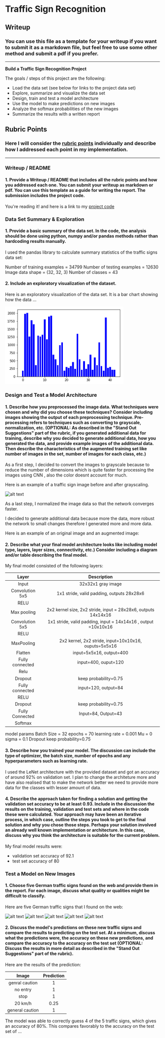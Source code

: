 # **Traffic Sign Recognition** 

## Writeup

### You can use this file as a template for your writeup if you want to submit it as a markdown file, but feel free to use some other method and submit a pdf if you prefer.

---

**Build a Traffic Sign Recognition Project**

The goals / steps of this project are the following:
* Load the data set (see below for links to the project data set)
* Explore, summarize and visualize the data set
* Design, train and test a model architecture
* Use the model to make predictions on new images
* Analyze the softmax probabilities of the new images
* Summarize the results with a written report


[//]: # (Image References)

[image1]: ./examples/visualization.jpg "Visualization"
[image2]: ./examples/grayscale.jpg "Grayscaling"
[image3]: ./examples/random_noise.jpg "Random Noise"
[image4]: ../data/web_images/1.jpg "Traffic Sign 1"
[image5]: ../data/web_images/2.jpeg "Traffic Sign 2"
[image6]: ../data/web_images/3.jpeg "Traffic Sign 3"
[image7]: ../data/web_images/4.png "Traffic Sign 4"
[image8]: ../data/web_images/5.jpg "Traffic Sign 5"

## Rubric Points
### Here I will consider the [rubric points](https://review.udacity.com/#!/rubrics/481/view) individually and describe how I addressed each point in my implementation.  

---
### Writeup / README

#### 1. Provide a Writeup / README that includes all the rubric points and how you addressed each one. You can submit your writeup as markdown or pdf. You can use this template as a guide for writing the report. The submission includes the project code.

You're reading it! and here is a link to my [project code](https://github.com/segwitt/carNd-Traffic-sign-classifier/Traffic_Sign_Classifier.ipynb)

### Data Set Summary & Exploration

#### 1. Provide a basic summary of the data set. In the code, the analysis should be done using python, numpy and/or pandas methods rather than hardcoding results manually.

I used the pandas library to calculate summary statistics of the traffic
signs data set:

Number of training examples = 34799
Number of testing examples = 12630
Image data shape = (32, 32, 3)
Number of classes = 43

#### 2. Include an exploratory visualization of the dataset.

Here is an exploratory visualization of the data set. It is a bar chart showing how the data ...

![alt text][image1]

### Design and Test a Model Architecture

#### 1. Describe how you preprocessed the image data. What techniques were chosen and why did you choose these techniques? Consider including images showing the output of each preprocessing technique. Pre-processing refers to techniques such as converting to grayscale, normalization, etc. (OPTIONAL: As described in the "Stand Out Suggestions" part of the rubric, if you generated additional data for training, describe why you decided to generate additional data, how you generated the data, and provide example images of the additional data. Then describe the characteristics of the augmented training set like number of images in the set, number of images for each class, etc.)

As a first step, I decided to convert the images to grayscale because to reduce the number of dimensions which is quite faster for processing the images using CNN , also the color doesnt account for much.

Here is an example of a traffic sign image before and after grayscaling.

![alt text][image2]

As a last step, I normalized the image data so that the network converges faster.

I decided to generate additional data because more the data, more robust the network to small changes therefore I generated more and more data.

Here is an example of an original image and an augmented image:


#### 2. Describe what your final model architecture looks like including model type, layers, layer sizes, connectivity, etc.) Consider including a diagram and/or table describing the final model.

My final model consisted of the following layers:

| Layer         		|     Description	        					| 
|:---------------------:|:---------------------------------------------:| 
| Input         		| 32x32x1 gray image   							| 
| Convolution 5x5     	| 1x1 stride, valid padding, outputs 28x28x6 	|
| RELU					|												|
| Max pooling	      	| 2x2 kernel size, 2x2 stride, input = 28x28x6,  outputs 14x14x16 				|
|Convolution 5x5|1x1 stride, valid padding, input = 14x14x16 , output =10x10x16|
| RELU| |
| MaxPooling    | 2x2 kernel, 2x2 stride, input=10x10x16, ouputs=5x5x16      									|
|Flatten|input=5x5x16, output=400|
| Fully connected		| input=400, ouput=120        									|
|Relu| |
| Dropout				| keep probability=0.75        									|
|Fully connected| input=120, output=84|
|	RELU					|												|
|			Dropout			|	keep probability=0.75											|
 |Fully Connected|Input=84, Output=43|
|Softmax| |

model params
Batch Size = 32
epochs = 70
learning rate = 0.001
Mu = 0
sigma = 0.1
Dropout keep probability=0.75



#### 3. Describe how you trained your model. The discussion can include the type of optimizer, the batch size, number of epochs and any hyperparameters such as learning rate.

I used the LeNet architecture with the provided dataset and got an accuracy
of around 92% on validation set. I plan to change the architeture more and have also realised that to make the network better we need to provide more data for the classes with lesser amount of data.

#### 4. Describe the approach taken for finding a solution and getting the validation set accuracy to be at least 0.93. Include in the discussion the results on the training, validation and test sets and where in the code these were calculated. Your approach may have been an iterative process, in which case, outline the steps you took to get to the final solution and why you chose those steps. Perhaps your solution involved an already well known implementation or architecture. In this case, discuss why you think the architecture is suitable for the current problem.

My final model results were:
* validation set accuracy of 92.1 
* test set accuracy of 80


 

### Test a Model on New Images

#### 1. Choose five German traffic signs found on the web and provide them in the report. For each image, discuss what quality or qualities might be difficult to classify.

Here are five German traffic signs that I found on the web:

![alt text][image4] ![alt text][image5] ![alt text][image6] 
![alt text][image7] ![alt text][image8]


#### 2. Discuss the model's predictions on these new traffic signs and compare the results to predicting on the test set. At a minimum, discuss what the predictions were, the accuracy on these new predictions, and compare the accuracy to the accuracy on the test set (OPTIONAL: Discuss the results in more detail as described in the "Stand Out Suggestions" part of the rubric).

Here are the results of the prediction:

| Image			        |     Prediction	        					| 
|:---------------------:|:---------------------------------------------:| 
| genral caution      		| 1  									| 
| no entry     			| 1 										|
| stop					| 1											|
| 20 km/h	      		| 0.25					 				|
| general caution			| 1      							|


The model was able to correctly guess 4 of the 5 traffic signs, which gives an accuracy of 80%. This compares favorably to the accuracy on the test set of ...
